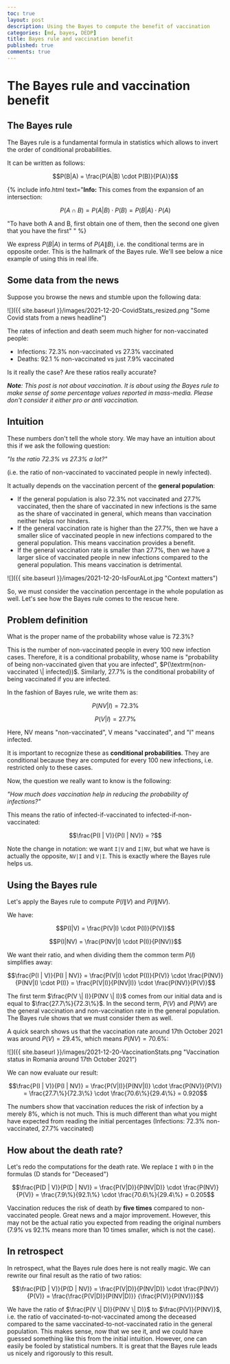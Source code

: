 ```yaml
---
toc: true
layout: post
description: Using the Bayes to compute the benefit of vaccination
categories: [md, bayes, DEDP]
title: Bayes rule and vaccination benefit
published: true
comments: true
---
```


# The Bayes rule and vaccination benefit

## The Bayes rule

The Bayes rule is a fundamental formula in statistics which allows to invert the order of conditional probabilities.

It can be written as follows:

$$P(B|A) = \frac{P(A|B) \cdot P(B)}{P(A)}$$

{% include info.html text="**Info:** This comes from the expansion of an intersection: 

$$P(A \cap B) = P(A|B) \cdot P(B) = P(B|A) \cdot P(A)$$

\"To have both A and B, first obtain one of them, then the second one given that you have the first\" " %}

We express $P(B|A)$ in terms of $P(A\|B)$, i.e. the conditional terms are in opposite order.
This is the hallmark of the Bayes rule. 
We'll see below a nice example of using this in real life.

## Some data from the news

Suppose you browse the news and stumble upon the following data:

![]({{ site.baseurl }}/images/2021-12-20-CovidStats_resized.png "Some Covid stats from a news headline")

The rates of infection and death seem much higher for non-vaccinated people:

- Infections: 72.3% non-vaccinated vs 27.3% vaccinated
- Deaths: 92.1 % non-vaccinated vs just 7.9% vaccinated

Is it really the case? Are these ratios really accurate?

_**Note**: This post is not about vaccination.
It is about using the Bayes rule to make sense of some percentage values reported in mass-media.
Please don't consider it either pro or anti vaccination._

## Intuition

These numbers don't tell the whole story. We may have an intuition about this if we ask the following question:

*"Is the ratio 72.3% vs 27.3% a lot?"*

(i.e. the ratio of non-vaccinated to vaccinated people in newly infected).

It actually depends on the vaccination percent of the **general population**:

- If the general population is also 72.3% not vaccinated and 27.7% vaccinated, 
  then the share of vaccinated in new infections is the same as the share of vaccinated in general, 
  which means than vaccination neither helps nor hinders.
- If the general vaccination rate is higher than the 27.7%, 
  then we have a smaller slice of vaccinated people in new infections compared to the general population. 
  This means vaccination provides a benefit.
- If the general vaccination rate is smaller than 27.7%, 
  then we have a larger slice of vaccinated people in new infections compared to the general population. 
  This means vaccination is detrimental.

![]({{ site.baseurl }}/images/2021-12-20-IsFourALot.jpg "Context matters")

So, we must consider the vaccination percentage in the whole population as well. Let's see how the Bayes rule comes to the rescue here.

## Problem definition

What is the proper name of the probability whose value is 72.3%? 

This is the number of non-vaccinated people in every 100 new infection cases. Therefore, it is a conditional probability, 
whose name is "probability of being non-vaccinated given that you are infected", $P(\textrm{non-vaccinated \| infected})$. 
Similarly, 27.7% is the conditional probability of being vaccinated if you are infected.

In the fashion of Bayes rule, we write them as:

$$P(NV | I) = 72.3\%$$

$$P(V | I) = 27.7\%$$

Here, NV means "non-vaccinated", V means "vaccinated", and "I" means infected.

It is important to recognize these as **conditional probabilities**. They are conditional because they are computed for every 100 new infections, 
i.e. restricted only to these cases.

Now, the question we really want to know is the following: 

_"How much does vaccination help in reducing the probability of infections?"_

This means the ratio of infected-if-vaccinated to infected-if-non-vaccinated:

$$\frac{P(I | V)}{P(I | NV)} = ?$$

Note the change in notation: we want `I|V` and `I|NV`, but what we have is actually the opposite, `NV|I` and `V|I`. This is exactly where the Bayes rule helps us.

## Using the Bayes rule

Let's apply the Bayes rule to compute $P(I \| V)$ and $P(I \| NV)$.

We have:

$$P(I|V) = \frac{P(V|I) \cdot P(I)}{P(V)}$$

$$P(I|NV) = \frac{P(NV|I) \cdot P(I)}{P(NV)}$$

We want their ratio, and when dividing them the common term $P(I)$ simplifies away:

$$\frac{P(I | V)}{P(I | NV)} = \frac{P(V|I) \cdot P(I)}{P(V)} \cdot \frac{P(NV)}{P(NV|I) \cdot P(I)} = \frac{P(V|I)}{P(NV|I)} \cdot \frac{P(NV)}{P(V)}$$

The first term $\frac{P(V \| I)}{P(NV \| I)}$ comes from our initial data and is equal to $\frac{27.7\%}{72.3\%}$. In the second term, $P(V)$ and $P(NV)$ are the general vaccination and non-vaccination rate in the general population. The Bayes rule shows that we must consider them as well.

A quick search shows us that the vaccination rate around 17th October 2021 was around $P(V) = 29.4\%$, which means $P(NV) = 70.6\%$:

![]({{ site.baseurl }}/images/2021-12-20-VaccinationStats.png "Vaccination status in Romania around 17th October 2021")

We can now evaluate our result:

$$\frac{P(I | V)}{P(I | NV)} = \frac{P(V|I)}{P(NV|I)} \cdot \frac{P(NV)}{P(V)} = \frac{27.7\%}{72.3\%} \cdot \frac{70.6\%}{29.4\%} = 0.920$$

The numbers show that vaccination reduces the risk of infection by a merely 8%, which is not much. This is much different than what you might have expected from reading the initial percentages (Infections: 72.3% non-vaccinated, 27.7% vaccinated)

## How about the death rate?

Let's redo the computations for the death rate. We replace `I` with `D` in the formulas (D stands for "Deceased")

$$\frac{P(D | V)}{P(D | NV)} = \frac{P(V|D)}{P(NV|D)} \cdot \frac{P(NV)}{P(V)} = \frac{7.9\%}{92.1\%} \cdot \frac{70.6\%}{29.4\%} = 0.205$$

Vaccination reduces the risk of death by **five times** compared to non-vaccinated people. Great news and a major improvement. However, this may not be the actual ratio you expected from reading the original numbers (7.9% vs 92.1% means more than 10 times smaller, which is not the case).

## In retrospect

In retrospect, what the Bayes rule does here is not really magic. 
We can rewrite our final result as the ratio of two ratios:

$$\frac{P(D | V)}{P(D | NV)} = \frac{P(V|D)}{P(NV|D)} \cdot \frac{P(NV)}{P(V)} = \frac{\frac{P(V|D)}{P(NV|D)}} {\frac{P(V)}{P(NV)}}$$

We have the ratio of $\frac{P(V \| D)}{P(NV \| D)}$ to $\frac{P(V)}{P(NV)}$, i.e. the ratio of vaccinated-to-not-vaccinated among the deceased compared to the same vaccinated-to-not-vaccinated ratio in the general population. This makes sense, now that we see it, and we could have guessed something like this from the initial intuition. However, one can easily be fooled by statistical numbers. It is great that the Bayes rule leads us nicely and rigorously to this result.